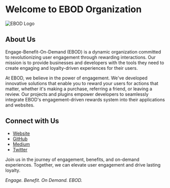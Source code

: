 # Welcome to EBOD Organization

![EBOD Logo](https://app.bod.digital/images/bod-email.png)

## About Us

Engage-Benefit-On-Demand (EBOD) is a dynamic organization committed to revolutionizing user engagement through rewarding interactions. Our mission is to provide businesses and developers with the tools they need to create engaging and loyalty-driven experiences for their users.

At EBOD, we believe in the power of engagement. We've developed innovative solutions that enable you to reward your users for actions that matter, whether it's making a purchase, referring a friend, or leaving a review. Our projects and plugins empower developers to seamlessly integrate EBOD's engagement-driven rewards system into their applications and websites.

## Connect with Us

- [Website](https://bod.digital)
- [GitHub](https://github.com/bod-digital)
- [Medium](https://medium.com/@bod.digital)
- [Twitter](https://twitter.com/EBOD_token)

Join us in the journey of engagement, benefits, and on-demand experiences. Together, we can elevate user engagement and drive lasting loyalty.

*Engage. Benefit. On Demand. EBOD.*
